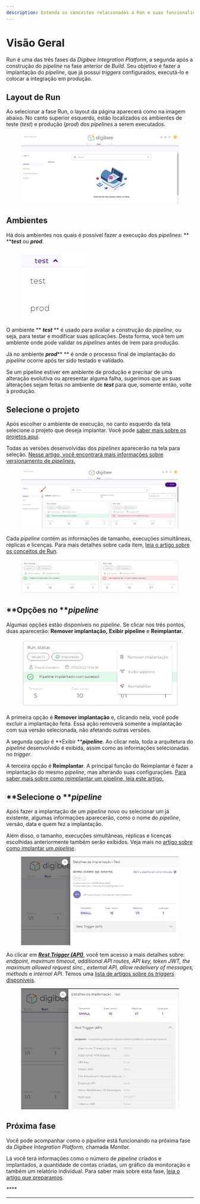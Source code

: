 ```yaml
---
description: Entenda os conceitos relacionados a Run e suas funcionalidades.
---
```


# Visão Geral

Run é uma das três fases da _Digibee Integration Platform_, a segunda após a construção do _pipeline_ na fase anterior de _Build_. Seu objetivo é fazer a implantação do _pipeline_, que já possui _triggers_ configurados, executá-lo e colocar a integração em produção.

## Layout de Run

Ao selecionar a fase Run, o layout da página aparecerá como na imagem abaixo. No canto superior esquerdo, estão localizados os ambientes de teste (_test_) e produção (_prod_) dos _pipelines_ a serem executados.

<figure><img src="../.gitbook/assets/layout run.jpg" alt=""><figcaption></figcaption></figure>

## **Ambientes**

Há dois ambientes nos quais é possível fazer a execução dos _pipelines_: ** **_**test**_ ou _**prod**_.

<figure><img src="../.gitbook/assets/seletordeambiente (2).png" alt=""><figcaption></figcaption></figure>

O ambiente ** **_**test**_** ** é usado para avaliar a construção do _pipeline_, ou seja, para testar e modificar suas aplicações. Desta forma, você tem um ambiente onde pode validar os _pipelines_ antes de irem para produção.

Já no ambiente _**prod**_** ** é onde o processo final de implantação do _pipeline_ ocorre após ter sido testado e validado.&#x20;

Se um pipeline estiver em ambiente de produção e precisar de uma alteração evolutiva ou apresentar alguma falha, sugerimos que as suas alterações sejam feitas no ambiente de _**test**_ para que, somente então, volte à produção.

## **Selecione o projeto**

Após escolher o ambiente de execução, no canto esquerdo da tela selecione o projeto que deseja implantar. Você pode [saber mais sobre os projetos aqui](https://docs.digibee.com/documentation/v/pt-br/build/projetos).&#x20;

Todas as versões desenvolvidas dos _pipelines_ aparecerão na tela para seleção. [Nesse artigo, você encontrará mais informações sobre versionamento de _pipelines_.](https://docs.digibee.com/documentation/v/pt-br/build/pipelines/versionamento-de-pipelines)

<figure><img src="../.gitbook/assets/Projetos.jpg" alt=""><figcaption></figcaption></figure>

Cada _pipeline_ contém as informações de tamanho, execuções simultâneas, réplicas e licenças. Para mais detalhes sobre cada item, [leia o artigo sobre os conceitos de Run](https://docs.digibee.com/documentation/v/pt-br/run/runtime).

<figure><img src="../.gitbook/assets/cards port.jpg" alt=""><figcaption></figcaption></figure>

## **Opções no **_**pipeline**_

Algumas opções estão disponíveis no _pipeline_. Se clicar nos três pontos, duas aparecerão: **Remover implantação,** **Exibir pipeline** e **Reimplantar.**

<figure><img src="../.gitbook/assets/tres pontos.jpg" alt=""><figcaption></figcaption></figure>

A primeira opção é **Remover implantação** e, clicando nela, você pode excluir a implantação feita. Essa ação removerá somente a implantação com sua versão selecionada, não afetando outras versões.

A segunda opção é **Exibir **_**pipeline**_. Ao clicar nela, toda a arquitetura do _pipeline_ desenvolvido é exibida, assim como as informações selecionadas no _trigger_.

A terceira opção é **Reimplantar**. A principal função do Reimplantar é fazer a implantação do mesmo _pipeline_, mas alterando suas configurações. [Para saber mais sobre como reimplantar um pipeline, leia este artigo.](https://docs.digibee.com/documentation/v/pt-br/run/reimplantando-um-pipeline)



## **Selecione o **_**pipeline**_

Após fazer a implantação de um _pipeline_ novo ou selecionar um já existente, algumas informações aparecerão, como o nome do _pipeline_, versão, data e quem fez a implantação.

Além disso, o tamanho, execuções simultâneas, réplicas e licenças escolhidas anteriormente também serão exibidos. Veja mais no [artigo sobre como implantar um _pipeline_](https://docs.digibee.com/documentation/v/pt-br/run/deployments).

<figure><img src="../.gitbook/assets/selecionar pipeline.jpg" alt=""><figcaption></figcaption></figure>

Ao clicar em [_**Rest Trigger (API)**_](https://docs.digibee.com/documentation/v/pt-br/components/triggers/rest-trigger), você tem acesso a mais detalhes sobre: _endpoint, maximum timeout, additional API routes, API key, token JWT, the maximum allowed request sinc., external API, allow redelivery of messages, methods_ e _internal API_. Temos uma [lista de artigos sobre os _triggers_ disponíveis](https://docs.digibee.com/documentation/v/pt-br/components/triggers).

<figure><img src="../.gitbook/assets/trigger run.jpg" alt=""><figcaption></figcaption></figure>

## **Próxima fase**

Você pode acompanhar como o _pipeline_ está funcionando na próxima fase da _Digibee Integration Platform_, chamada _Monitor._

Lá você terá informações como o número de _pipeline_ criados e implantados, a quantidade de contas criadas, um gráfico da monitoração e também um relatório individual. Para saber mais sobre esta fase, [leia o artigo que preparamos](https://docs.digibee.com/documentation/v/pt-br/monitor/dashboards).

_****_

****
